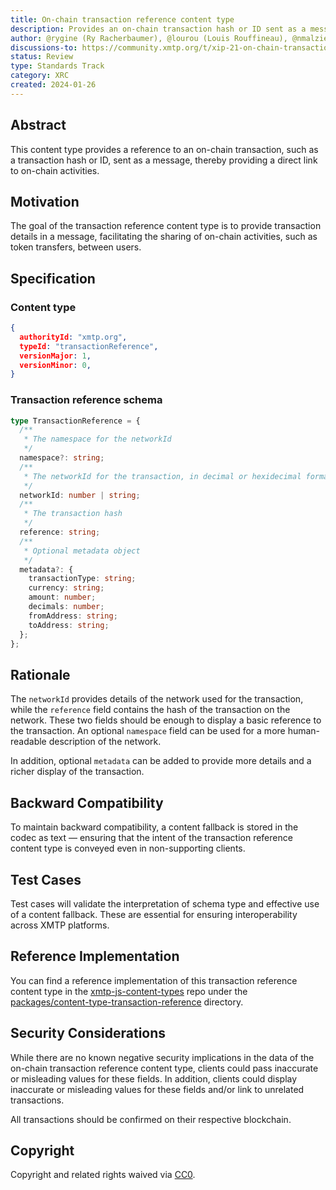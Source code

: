 ```yaml
---
title: On-chain transaction reference content type
description: Provides an on-chain transaction hash or ID sent as a message.
author: @rygine (Ry Racherbaumer), @lourou (Louis Rouffineau), @nmalzieu (Noé Malzieu), @galligan (Matt Galligan), @nakajima (Pat Nakajima), @yash-luna (Yash Lunagaria)
discussions-to: https://community.xmtp.org/t/xip-21-on-chain-transaction-reference-content-type/532
status: Review
type: Standards Track
category: XRC
created: 2024-01-26
---
```


## Abstract

This content type provides a reference to an on-chain transaction, such as a transaction hash or ID, sent as a message, thereby providing a direct link to on-chain activities.

## Motivation

The goal of the transaction reference content type is to provide transaction details in a message, facilitating the sharing of on-chain activities, such as token transfers, between users.

## Specification

### Content type

```json
{
  authorityId: "xmtp.org",
  typeId: "transactionReference",
  versionMajor: 1,
  versionMinor: 0,
}
```

### Transaction reference schema

```ts
type TransactionReference = {
  /**
   * The namespace for the networkId
   */
  namespace?: string;
  /**
   * The networkId for the transaction, in decimal or hexidecimal format
   */
  networkId: number | string;
  /**
   * The transaction hash
   */
  reference: string;
  /**
   * Optional metadata object
   */
  metadata?: {
    transactionType: string;
    currency: string;
    amount: number;
    decimals: number;
    fromAddress: string;
    toAddress: string;
  };
};
```

## Rationale

The `networkId` provides details of the network used for the transaction, while the `reference` field contains the hash of the transaction on the network. These two fields should be enough to display a basic reference to the transaction. An optional `namespace` field can be used for a more human-readable description of the network.

In addition, optional `metadata` can be added to provide more details and a richer display of the transaction.

## Backward Compatibility

To maintain backward compatibility, a content fallback is stored in the codec as text — ensuring that the intent of the transaction reference content type is conveyed even in non-supporting clients.

## Test Cases

Test cases will validate the interpretation of schema type and effective use of a content fallback. These are essential for ensuring interoperability across XMTP platforms.

## Reference Implementation

You can find a reference implementation of this transaction reference content type in the [xmtp-js-content-types](https://github.com/xmtp/xmtp-js-content-types) repo under the [packages/content-type-transaction-reference](https://github.com/xmtp/xmtp-js-content-types/tree/main/packages/content-type-transaction-reference) directory.

## Security Considerations

While there are no known negative security implications in the data of the on-chain transaction reference content type, clients could pass inaccurate or misleading values for these fields. In addition, clients could display inaccurate or misleading values for these fields and/or link to unrelated transactions.

All transactions should be confirmed on their respective blockchain.

## Copyright

Copyright and related rights waived via [CC0](https://creativecommons.org/publicdomain/zero/1.0/).
